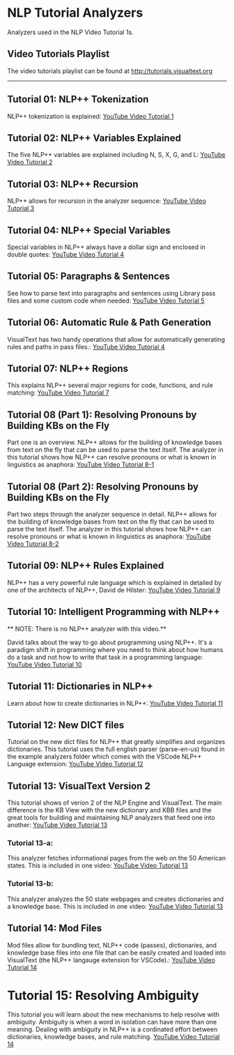 # NLP Tutorial Analyzers

Analyzers used in the NLP Video Tutorial 1s. 

## Video Tutorials Playlist

The video tutorials playlist can be found at http://tutorials.visualtext.org

---

## Tutorial 01: NLP++ Tokenization

NLP++ tokenization is explained: [YouTube Video Tutorial 1](https://youtu.be/Mya__3ZiBTk)

## Tutorial 02: NLP++ Variables Explained

The five NLP++ variables are explained including N, S, X, G, and L: [YouTube Video Tutorial 2](https://youtu.be/i0x1435QFDs)

## Tutorial 03: NLP++ Recursion

NLP++ allows for recursion in the analyzer sequence: [YouTube Video Tutorial 3](https://youtu.be/UoaPSf5kL94)

## Tutorial 04: NLP++ Special Variables

Special variables in NLP++ always have a dollar sign and enclosed in double quotes: [YouTube Video Tutorial 4](https://youtu.be/nDvgE0jvwK8)

## Tutorial 05: Paragraphs & Sentences

See how to parse text into paragraphs and sentences using Library pass files and some custom code when needed: [YouTube Video Tutorial 5](https://youtu.be/anoID8_ZTMw)

## Tutorial 06: Automatic Rule & Path Generation

VisualText has two handy operations that allow for automatically generating rules and paths in pass files.: [YouTube Video Tutorial 4](https://youtu.be/Su6vfRmURIE)

## Tutorial 07: NLP++ Regions

This explains NLP++ several major regions for code, functions, and rule matching: [YouTube Video Tutorial 7](https://youtu.be/zJyJlKn_q9Y)

## Tutorial 08 (Part 1): Resolving Pronouns by Building KBs on the Fly

Part one is an overview. NLP++ allows for the building of knowledge bases from text on the fly that can be used to parse the text itself. The analyzer in this tutorial shows how NLP++ can resolve pronouns or what is known in linguistics as anaphora: [YouTube Video Tutorial 8-1](https://youtu.be/YHsrd9TDKlE)

## Tutorial 08 (Part 2): Resolving Pronouns by Building KBs on the Fly

Part two steps through the analyzer sequence in detail.  NLP++ allows for the building of knowledge bases from text on the fly that can be used to parse the text itself. The analyzer in this tutorial shows how NLP++ can resolve pronouns or what is known in linguistics as anaphora: [YouTube Video Tutorial 8-2](https://youtu.be/KwGwslOvqWw)
## Tutorial 09: NLP++ Rules Explained

NLP++ has a very powerful rule language which is explained in detailed by one of the architects of NLP++, David de Hilster: [YouTube Video Tutorial 9](https://youtu.be/Nqmk1LlFcuQ)

## Tutorial 10: Intelligent Programming with NLP++

** NOTE: There is no NLP++ analyzer with this video.**

David talks about the way to go about programming using NLP++. It's a paradigm shift in programming where you need to think about how humans do a task and not how to write that task in a programming language: [YouTube Video Tutorial 10](https://youtu.be/y9wmbzSx27c)

## Tutorial 11: Dictionaries in NLP++

Learn about how to create dictionaries in NLP++: [YouTube Video Tutorial 11](https://youtu.be/wotPjDFTgu4)

## Tutorial 12: New DICT files

Tutorial on the new dict files for NLP++ that greatly simplifies and organizes dictionaries. This tutorial uses the full english parser (parse-en-us) found in the example analyzers folder which comes with the VSCode NLP++ Language extension: [YouTube Video Tutorial 12](https://youtu.be/RohelF8CP2k)

## Tutorial 13: VisualText Version 2

This tutorial shows of verion 2 of the NLP Engine and VisualText. The main difference is the KB View with the new dictionary and KBB files and the great tools for building and maintaining NLP analyzers that feed one into another: [YouTube Video Tutorial 13](https://youtu.be/e-JQTnXEkcg)

### Tutorial 13-a:

This analyzer fetches informational pages from the web on the 50 American states. This is included in one video: [YouTube Video Tutorial 13](https://youtu.be/e-JQTnXEkcg)

### Tutorial 13-b:

This analyzer analyzes the 50 state webpages and creates dictionaries and a knowledge base. This is included in one video: [YouTube Video Tutorial 13](https://youtu.be/e-JQTnXEkcg)

## Tutorial 14: Mod Files

Mod files allow for bundling text, NLP++ code (passes), dictionaries, and knowledge base files into one file that can be easily created and loaded into VisualText (the NLP++ langauge extension for VSCode).: [YouTube Video Tutorial 14](https://youtu.be/dRpGY0SPLSo)

# Tutorial 15: Resolving Ambiguity

This tutorial you will learn about the new mechanisms to help resolve with ambiguity. Ambiguity is when a word in isolation can have more than one meaning. Dealing with ambiguity in NLP++ is a cordinated effort between dictionaries, knowledge bases, and rule matching. [YouTube Video Tutorial 14](https://youtu.be/XLEj1hsS4ME)